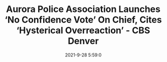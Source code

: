 ---
"title": "Aurora Police Association Launches ‘No Confidence Vote’ On Chief, Cites ‘Hysterical Overreaction’ - CBS Denver"
"date": "2021-9-28 5:59:0"
"feed_name": "GOOGLENEWSCONSTRUCTION"
"feed_website": "https://news.google.com/search?q=construction%2Bincident&hl=en-US&gl=US&ceid=US:en"
"feed_rss": "https://news.google.com/rss/search?q=construction%2Bincident&hl=en-US&gl=US&ceid=US:en"
"link": "https://denver.cbslocal.com/2021/09/27/aurora-police-association-chief-vanessa-wilson/"
"source": "{'href': 'https://denver.cbslocal.com', 'title': 'CBS Denver'}"
"file": "_posts/2021-1-1-8e6a4b9230a57f98eb0752dd177142cfa518ca07.md"
"accident": "0"
"drilling": "0"
"dead": "0"
"injured": "0"
"arrested": "0"
"where": "unknown site"
"causes": "unknown"
"place": "unknown place"
---